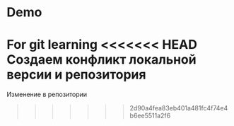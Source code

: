 # Demo
For git learning
<<<<<<< HEAD
Создаем конфликт локальной версии и репозитория
=======
Изменение в репозитории
>>>>>>> 2d90a4fea83eb401a481fc4f74e4b6ee5511a2f6
